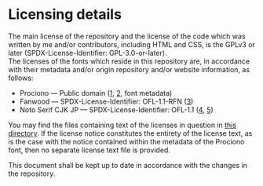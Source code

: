 # Licensing details

The main license of the repository and the license of the code which was written by me and/or contributors, including HTML and CSS, is the GPLv3 or later (SPDX-License-Identifier: GPL-3.0-or-later).  
The licenses of the fonts which reside in this repository are, in accordance with their metadata and/or origin repository and/or website information, as follows:

* Prociono — Public domain ([1], [2], font metadata)
* Fanwood — SPDX-License-Identifier: OFL-1.1-RFN ([3])
* Noto Serif CJK JP — SPDX-License-Identifier: OFL-1.1 ([4], [5])

[1]: https://web.archive.org/web/20120117220401/http://crudfactory.com/font/show/prociono
[2]: http://crudfactory.com/cf3/prociono.html
[3]: https://github.com/theleagueof/fanwood
[4]: https://fonts.google.com/specimen/Noto+Serif+JP#license
[5]: https://www.google.com/get/noto/#serif-jpan

You may find the files containing text of the licenses in question in [this directory](./Other%20licenses). If the license notice constitutes the entirety of the license text, as is the case with the notice contained within the metadata of the Prociono font, then no separate license text file is provided.

This document shall be kept up to date in accordance with the changes in the repository.
